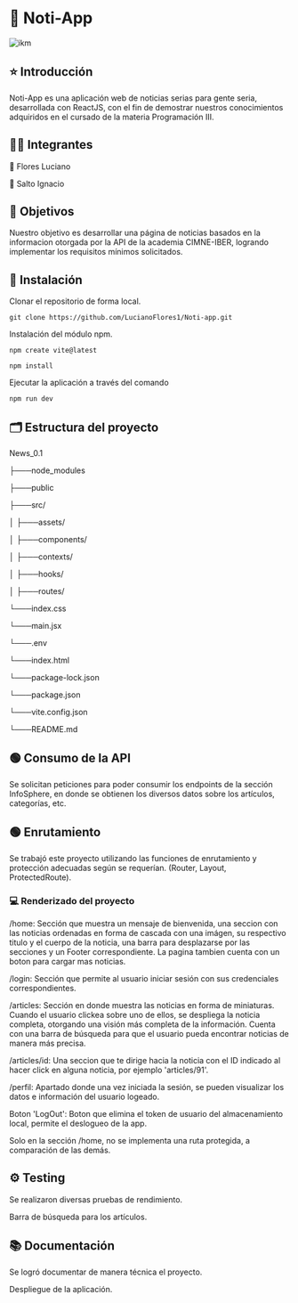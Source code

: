 # 📰 Noti-App 

![ikm](https://github.com/user-attachments/assets/6e7c508a-0912-4cb7-b37a-77ed44677053)


## ⭐ Introducción

Noti-App es una aplicación web de noticias serias para gente seria, desarrollada con ReactJS, con el fin de demostrar nuestros conocimientos adquiridos en el cursado de la materia Programación III.

## 🙋‍♂️ Integrantes 

🗿 Flores Luciano

🗿 Salto Ignacio

## 🎯 Objetivos 

Nuestro objetivo es desarrollar una página de noticias basados en la informacion otorgada por la API de la academia CIMNE-IBER, logrando implementar los requisitos mínimos solicitados.

## 📝 Instalación

Clonar el repositorio de forma local.

```shell
git clone https://github.com/LucianoFlores1/Noti-app.git
```

Instalación del módulo npm.

```shell
npm create vite@latest
```

```shell
npm install 
```

Ejecutar la aplicación a través del comando

```shell
npm run dev 
```

## 🗂️ Estructura del proyecto 

News_0.1

 ├───node_modules
 
 ├───public
 
 ├───src/
 
 │   ├───assets/
 
 │   ├───components/
 
 │   ├───contexts/
 
 │   ├───hooks/
 
 │   ├───routes/
 
 └───index.css   
 
 └───main.jsx
 
└───.env

└───index.html

└───package-lock.json

└───package.json

└───vite.config.json

└───README.md


## 🟢 Consumo de la API 

 Se solicitan peticiones para poder consumir los endpoints de la sección InfoSphere, en donde se obtienen los diversos datos sobre los artículos, categorías, etc.

## 🟢 Enrutamiento 

 Se trabajó este proyecto utilizando las funciones de enrutamiento y protección adecuadas según se requerían. (Router, Layout, ProtectedRoute).

### 💻 Renderizado del proyecto 
  
  /home: Sección que muestra un mensaje de bienvenida, una seccion con las noticias ordenadas en forma de cascada con una imágen, su respectivo titulo y el cuerpo de la noticia, una barra para desplazarse por las  
  secciones y un Footer correspondiente. La pagina tambien cuenta con un boton para cargar mas noticias.
  
  /login: Sección que permite al usuario iniciar sesión con sus credenciales correspondientes.
  
  /articles: Sección en donde muestra las noticias en forma de miniaturas. Cuando el usuario clickea sobre uno de ellos, se despliega la noticia completa, otorgando una visión más completa de la información.
  Cuenta con una barra de búsqueda para que el usuario pueda encontrar noticias de manera más precisa.

  /articles/id: Una seccion que te dirige hacia la noticia con el ID indicado al hacer click en alguna noticia, por ejemplo 'articles/91'.

  /perfil: Apartado donde una vez iniciada la sesión, se pueden visualizar los datos e información del usuario logeado.

  Boton 'LogOut': Boton que elimina el token de usuario del almacenamiento local, permite el deslogueo de la app.
  
  Solo en la sección /home, no se implementa una ruta protegida, a comparación de las demás.

## ⚙️ Testing 

 Se realizaron diversas pruebas de rendimiento.
 
 Barra de búsqueda para los artículos.

## 📚 Documentación

 Se logró documentar de manera técnica el proyecto.
 
 Despliegue de la aplicación.

